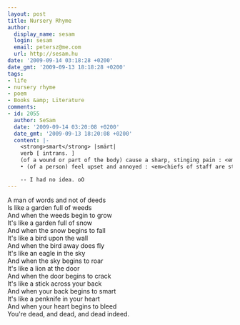 ```yaml
---
layout: post
title: Nursery Rhyme
author:
  display_name: sesam
  login: sesam
  email: petersz@me.com
  url: http://sesam.hu
date: '2009-09-14 03:18:28 +0200'
date_gmt: '2009-09-13 18:18:28 +0200'
tags:
- life
- nursery rhyme
- poem
- Books &amp; Literature
comments:
- id: 2055
  author: SeSam
  date: '2009-09-14 03:20:08 +0200'
  date_gmt: '2009-09-13 18:20:08 +0200'
  content: |-
    <strong>smart</strong> |smärt|
    verb [ intrans. ]
    (of a wound or part of the body) cause a sharp, stinging pain : <em>the wound was smarting</em> | [as adj. ] (<strong>smarting</strong>) <em>Susan rubbed her smarting eyes.</em>
    • (of a person) feel upset and annoyed : <em>chiefs of staff are still smarting from the government's cuts.</em>

    -- I had no idea. oO
---
```


A man of words and not of deeds  
Is like a garden full of weeds  
And when the weeds begin to grow  
It's like a garden full of snow  
And when the snow begins to fall  
It's like a bird upon the wall  
And when the bird away does fly  
It's like an eagle in the sky  
And when the sky begins to roar  
It's like a lion at the door  
And when the door begins to crack  
It's like a stick across your back  
And when your back begins to smart  
It's like a penknife in your heart  
And when your heart begins to bleed  
You're dead, and dead, and dead indeed.
